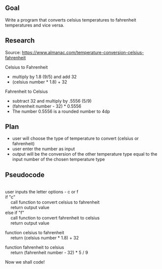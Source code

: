 Goal
---
Write a program that converts celsius temperatures to fahrenheit temperatures and vice versa.

Research
---
Source: https://www.almanac.com/temperature-conversion-celsius-fahrenheit

Celsius to Fahrenheit
- multiply by 1.8 (9/5) and add 32
- (celsius number * 1.8) + 32

Fahrenheit to Celsius
- subtract 32 and multiply by .5556 (5/9)
- (fahrenheit number - 32) * 0.5556
- The number 0.5556 is a rounded number to 4dp

Plan
---
- user will choose the type of temperature to convert (celsius or fahrenheit)
- user enter the number as input
- output will be the conversion of the other temperature type equal to the input number of the chosen temperature type

Pseudocode
---
<br>user inputs the letter options - c or f
<br>if "c"
<br>&emsp;    call function to convert celsius to fahrenheit
<br>&emsp;    return output value
<br>else if "f"
<br>&emsp;    call function to convert fahrenheit to celsius
<br>&emsp;    return output value

function celsius to fahrenheit
<br>&emsp;    return (celsius number * 1.8) + 32

function fahrenheit to celsius
<br>&emsp;    return (fahrenheit number - 32) * 5 / 9

Now we shall code!
